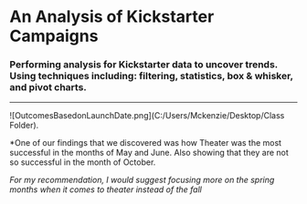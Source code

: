# An Analysis of Kickstarter Campaigns
### Performing analysis for Kickstarter data to uncover trends. Using techniques including: filtering, statistics, box & whisker, and pivot charts. 
___
![OutcomesBasedonLaunchDate.png](C:/Users/Mckenzie/Desktop/Class Folder).

*One of our findings that we discovered was how Theater was the most successful in the months of May and June. Also showing that they are not so successful in the month of October.

*For my recommendation, I would suggest focusing more on the spring months when it comes to theater instead of the fall* 
